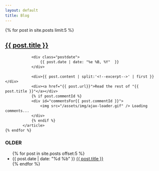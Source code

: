 ```yaml
---
layout: default
title: Blog
---
```

<div class="posts">
    {% for post in site.posts  limit:5 %}
			<article>
				<h2><a href="{{ post.url }}">{{ post.title }}</a></h2>
					
				<div class="postdate">
					{{ post.date | date: "%e %B, %Y"  }}					
				</div>
					
				<div>{{ post.content | split:'<!--excerpt-->' | first }}</div>
				<div><a href="{{ post.url}}">Read the rest of "{{ post.title }}"</a></div>
				{% if post.commentId %}
				<div id="commentsFor{{ post.commentId }}">
					<img src="/assets/img/ajax-loader.gif" /> Loading comments...
				</div>
				{% endif %}
			</article>
    {% endfor %}
</div>

<h3>OLDER</h3>
<ul class="postArchive">
{% for post in site.posts offset:5 %}
	<li>
		<span class="olderpostdate"> {{ post.date | date: "%d %b"  }} </span> <a class="postlink" href="{{ post.url }}">{{ post.title }}</a>
	</li>
{% endfor %}

<script type="text/javascript" src="https://cdnjs.cloudflare.com/ajax/libs/jquery/3.7.1/jquery.min.js"></script>
<script type="text/javascript">
function updateCommentCount(commentId, url){
	$.ajax("https://api.github.com/repos/LodewijkSioen/LodewijkSioen.github.io/issues/"+ commentId +"/comments", {
	    headers: {Accept: "application/vnd.github.full+json"},
    	success: function(msg){
    		if(msg.length > 0){
       			$("#commentsFor" + commentId).html("<a href='"+url+"#comments'>"+msg.length+" comment(s) for this post</a>.");
       		} else {
       			$("#commentsFor" + commentId).html("No comments for this post.");
       		}
		},
		error: function(){
			$("#commentsFor" + commentId).html("Error loading comments");
		}
	});
}
{% for post in site.posts  limit:5 %}
{% if post.commentId %}updateCommentCount({{ post.commentId }}, "{{ post.url }}");{% endif %}
{% endfor %}
</script>